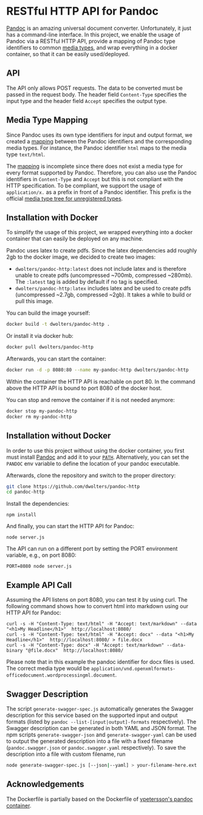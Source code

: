 RESTful HTTP API for Pandoc
===========================
[Pandoc](http://pandoc.org/) is an amazing universal document converter. Unfortunately, it
just has a command-line interface. In this project, we enable the usage of Pandoc via a RESTful HTTP API, 
provide a mapping of Pandoc type identifiers to common [media types](https://en.wikipedia.org/wiki/Media_type), 
and wrap everything in a docker container, so that it can be easily used/deployed.  

## API
The API only allows POST requests. The data to be converted must be 
passed in the request body. The header field `Content-Type` specifies
the input type and the header field `Accept` specifies the output type.
 
## Media Type Mapping
Since Pandoc uses its own type identifiers for input and output format, we
created a [mapping](media-types.json) between the Pandoc identifiers and
the corresponding media types. For instance, the Pandoc identifier `html` 
maps to the media type `text/html`.
 
The [mapping](media-types.json) is incomplete since there does not exist
a media type for every format supported by Pandoc. Therefore, you can
also use the Pandoc identifiers in `Content-Type` and `Accept` but this
is not compliant with the HTTP specification. To be compliant, we support 
the usage of `application/x.` as a prefix in front of a Pandoc identifier. 
This prefix is the official [media type tree for unregistered types](https://en.wikipedia.org/wiki/Media_type#Unregistered_x._tree).

## Installation with Docker
To simplify the usage of this project, we wrapped everything into a docker
container that can easily be deployed on any machine. 

Pandoc uses latex to create pdfs. Since the latex dependencies add roughly 
2gb to the docker image, we decided to create two images: 
- `dwolters/pandoc-http:latest` does not include latex and is therefore unable to create pdfs (uncompressed ~700mb, compressed ~280mb). The `:latest` tag is added by default if no tag is specified.
- `dwolters/pandoc-http:latex` includes latex and be used to create pdfs (uncompressed ~2.7gb, compressed ~2gb). It takes a while to build or pull this image.

You can build the image yourself:
```sh
docker build -t dwolters/pandoc-http .
```

Or install it via docker hub:
```sh
docker pull dwolters/pandoc-http
```

Afterwards, you can start the container:
```sh
docker run -d -p 8080:80 --name my-pandoc-http dwolters/pandoc-http
```

Within the container the HTTP API is reachable on port 80. In the command 
above the HTTP API is bound to port 8080 of the docker host.  

You can stop and remove the container if it is not needed anymore:
```sh
docker stop my-pandoc-http
docker rm my-pandoc-http
```

## Installation without Docker
In order to use this project without using the docker container, you first
must install [Pandoc](http://pandoc.org/installing.html) and add it to your [`PATH`](https://en.wikipedia.org/wiki/PATH_(variable)). 
Alternatively, you can set the `PANDOC` env variable to define the location of your pandoc executable.

Afterwards, clone the repository and switch to the proper directory:
```sh
git clone https://github.com/dwolters/pandoc-http
cd pandoc-http
```

Install the dependencies:
```
npm install
```

And finally, you can start the HTTP API for Pandoc:
```
node server.js
```

The API can run on a different port by setting the PORT environment variable, e.g., on port 8080:
```
PORT=8080 node server.js
```

## Example API Call

Assuming the API listens on port 8080, you can test it by using curl. 
The following command shows how to convert html into markdown using our 
HTTP API for Pandoc:

```
curl -s -H "Content-Type: text/html" -H "Accept: text/markdown" --data "<h1>My Headline</h1>"  http://localhost:8080/
curl -s -H "Content-Type: text/html" -H "Accept: docx" --data "<h1>My Headline</h1>"  http://localhost:8080/ > file.docx
curl -s -H "Content-Type: docx" -H "Accept: text/markdown" --data-binary "@file.docx"  http://localhost:8080/
```

Please note that in this example the pandoc identifier for docx files is used. The correct media type would be `application/vnd.openxmlformats-officedocument.wordprocessingml.document`.

## Swagger Description

The script `generate-swagger-spec.js` automatically generates the Swagger description for this service based on the supported input and output formats (listed by `pandoc --list-[input|output]-formats` respectively). The Swagger description can be generated in both YAML and JSON format. The npm scripts `generate-swagger-json` and `generate-swagger-yaml` can be used to output the generated description into a file with a fixed filename (`pandoc.swagger.json` or `pandoc.swagger.yaml` respectively). To save the description into a file with custom filename, run 
```sh
node generate-swagger-spec.js [--json|--yaml] > your-filename-here.ext
```

## Acknowledgements
The Dockerfile is partially based on the Dockerfile of [vpetersson's pandoc container](https://github.com/vpetersson/docker-pandoc).
